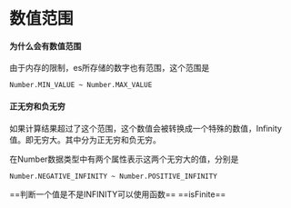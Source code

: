# 数值范围
#### 为什么会有数值范围
由于内存的限制，es所存储的数字也有范围，这个范围是
    
    Number.MIN_VALUE ~ Number.MAX_VALUE

#### 正无穷和负无穷
如果计算结果超过了这个范围，这个数值会被转换成一个特殊的数值，Infinity值。即无穷大。其中分为正无穷和负无穷。

在Number数据类型中有两个属性表示这两个无穷大的值，分别是

    Number.NEGATIVE_INFINITY ~ Number.POSITIVE_INFINITY
    

==判断一个值是不是INFINITY可以使用函数== ==isFinite==